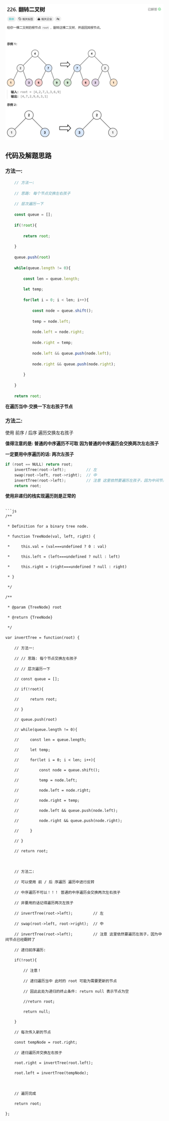 
![Pasted image 20241119091207](https://raw.githubusercontent.com/SimonWuZY/MarkdownPics/main/imgs/Pasted%20image%2020241119091207.png)

## 代码及解题思路

### 方法一:

```js
    // 方法一:

    // 思路: 每个节点交换左右孩子

    // 层次遍历一下

    const queue = [];

    if(!root){

        return root;

    }

    queue.push(root)

    while(queue.length != 0){

        const len = queue.length;

        let temp;

        for(let i = 0; i < len; i++){

            const node = queue.shift();

            temp = node.left;

            node.left = node.right;

            node.right = temp;

            node.left && queue.push(node.left);

            node.right && queue.push(node.right);

        }

    }

    return root;
```

**在遍历当中·交换一下左右孩子节点**

### 方法二:

使用 前序 / 后序 遍历交换左右孩子

**值得注意的是: 普通的中序遍历不可取**
**因为普通的中序遍历会交换两次左右孩子**

**一定要用中序遍历的话: 两次左孩子**
```c++
if (root == NULL) return root;
	invertTree(root->left);         // 左
    swap(root->left, root->right);  // 中
    invertTree(root->left);         // 注意 这里依然要遍历左孩子，因为中间节点已经翻转了
    return root;
```

**使用非递归的栈实现遍历则是正常的**

```

```js
/**

 * Definition for a binary tree node.

 * function TreeNode(val, left, right) {

 *     this.val = (val===undefined ? 0 : val)

 *     this.left = (left===undefined ? null : left)

 *     this.right = (right===undefined ? null : right)

 * }

 */

/**

 * @param {TreeNode} root

 * @return {TreeNode}

 */

var invertTree = function(root) {

    // 方法一:

    // // 思路: 每个节点交换左右孩子

    // // 层次遍历一下

    // const queue = [];

    // if(!root){

    //     return root;

    // }

    // queue.push(root)

    // while(queue.length != 0){

    //     const len = queue.length;

    //     let temp;

    //     for(let i = 0; i < len; i++){

    //         const node = queue.shift();

    //         temp = node.left;

    //         node.left = node.right;

    //         node.right = temp;

    //         node.left && queue.push(node.left);

    //         node.right && queue.push(node.right);

    //     }

    // }

    // return root;

  

    // 方法二:

    // 可以使用 前 / 后 序遍历 遍历中进行反转

    // 中序遍历不可以！！！ 普通的中序遍历会交换两次左右孩子

    // 非要用的话记得遍历两次左孩子

    // invertTree(root->left);         // 左

    // swap(root->left, root->right);  // 中

    // invertTree(root->left);         // 注意 这里依然要遍历左孩子，因为中间节点已经翻转了

    // 递归前序遍历:

    if(!root){

        // 注意！

        // 递归遍历当中 此时的 root 可能为需要更新的节点

        // 因此此处为递归的终止条件: return null 表示节点为空

        //return root;

        return null;

    }

    // 每次传入新的节点

    const tempNode = root.right;

    // 递归遍历并交换左右孩子

    root.right = invertTree(root.left);

    root.left = invertTree(tempNode);

  

    // 遍历完成

    return root;

};
```